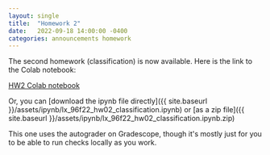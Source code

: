 ```yaml
---
layout: single
title:  "Homework 2"
date:   2022-09-18 14:00:00 -0400
categories: announcements homework
---
```

The second homework (classification) is now available.  Here is the link to the Colab notebook:

[HW2 Colab notebook]([https://colab.research.google.com/drive/1aS5f4JwXcljlowbx0yFgSySf37ClcH5G?usp=sharing])

Or, you can [download the ipynb file directly]({{ site.baseurl }}/assets/ipynb/lx_96f22_hw02_classification.ipynb)
or [as a zip file]({{ site.baseurl }}/assets/ipynb/lx_96f22_hw02_classification.ipynb.zip)

This one uses the autograder on Gradescope,
though it's mostly just for you to be able to run checks locally as you work.